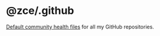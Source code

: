 # @zce/.github

[Default community health files](https://docs.github.com/en/communities/setting-up-your-project-for-healthy-contributions/creating-a-default-community-health-file) for all my GitHub repositories.
